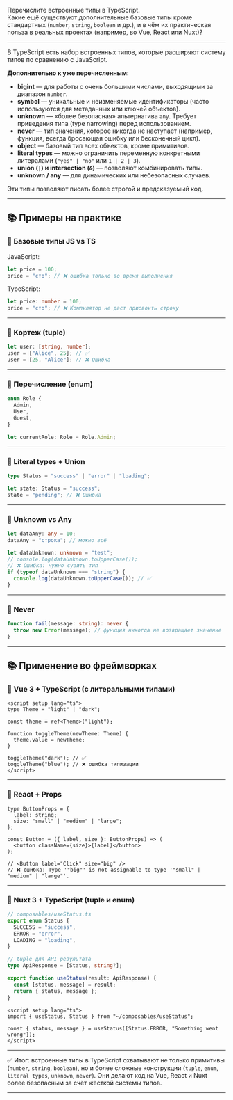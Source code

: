 Перечислите встроенные типы в TypeScript.  
Какие ещё существуют дополнительные базовые типы кроме стандартных (`number`, `string`, `boolean` и др.), и в чём их практическая польза в реальных проектах (например, во Vue, React или Nuxt)?

---

В TypeScript есть набор встроенных типов, которые расширяют систему типов по сравнению с JavaScript.

**Дополнительно к уже перечисленным:**

- **bigint** — для работы с очень большими числами, выходящими за диапазон `number`.
- **symbol** — уникальные и неизменяемые идентификаторы (часто используются для метаданных или ключей объектов).
- **unknown** — «более безопасная» альтернатива `any`. Требует приведения типа (type narrowing) перед использованием.
- **never** — тип значения, которое никогда не наступает (например, функция, всегда бросающая ошибку или бесконечный цикл).
- **object** — базовый тип всех объектов, кроме примитивов.
- **literal types** — можно ограничить переменную конкретными литералами (`"yes" | "no"` или `1 | 2 | 3`).
- **union (`|`) и intersection (`&`)** — позволяют комбинировать типы.
- **unknown / any** — для динамических или небезопасных случаев.

Эти типы позволяют писать более строгой и предсказуемый код.

---

## 📚 Примеры на практике

### 🔹 Базовые типы JS vs TS

JavaScript:

```js
let price = 100;
price = "сто"; // ❌ ошибка только во время выполнения
```

TypeScript:

```ts
let price: number = 100;
price = "сто"; // ❌ Компилятор не даст присвоить строку
```

---

### 🔹 Кортеж (tuple)

```ts
let user: [string, number];
user = ["Alice", 25]; // ✅
user = [25, "Alice"]; // ❌ Ошибка
```

---

### 🔹 Перечисление (enum)

```ts
enum Role {
  Admin,
  User,
  Guest,
}

let currentRole: Role = Role.Admin;
```

---

### 🔹 Literal types + Union

```ts
type Status = "success" | "error" | "loading";

let state: Status = "success";
state = "pending"; // ❌ Ошибка
```

---

### 🔹 Unknown vs Any

```ts
let dataAny: any = 10;
dataAny = "строка"; // можно всё

let dataUnknown: unknown = "test";
// console.log(dataUnknown.toUpperCase());
// ❌ Ошибка: нужно сузить тип
if (typeof dataUnknown === "string") {
  console.log(dataUnknown.toUpperCase()); // ✅
}
```

---

### 🔹 Never

```ts
function fail(message: string): never {
  throw new Error(message); // функция никогда не возвращает значение
}
```

---

## 📚 Применение во фреймворках

### 🔹 Vue 3 + TypeScript (с литеральными типами)

```vue
<script setup lang="ts">
type Theme = "light" | "dark";

const theme = ref<Theme>("light");

function toggleTheme(newTheme: Theme) {
  theme.value = newTheme;
}

toggleTheme("dark"); // ✅
toggleTheme("blue"); // ❌ ошибка типизации
</script>
```

---

### 🔹 React + Props

```tsx
type ButtonProps = {
  label: string;
  size: "small" | "medium" | "large";
};

const Button = ({ label, size }: ButtonProps) => (
  <button className={size}>{label}</button>
);

// <Button label="Click" size="big" />
// ❌ ошибка: Type '"big"' is not assignable to type '"small" | "medium" | "large"'.
```

---

### 🔹 Nuxt 3 + TypeScript (tuple и enum)

```ts
// composables/useStatus.ts
export enum Status {
  SUCCESS = "success",
  ERROR = "error",
  LOADING = "loading",
}

// tuple для API результата
type ApiResponse = [Status, string?];

export function useStatus(result: ApiResponse) {
  const [status, message] = result;
  return { status, message };
}
```

```vue
<script setup lang="ts">
import { useStatus, Status } from "~/composables/useStatus";

const { status, message } = useStatus([Status.ERROR, "Something went wrong"]);
</script>
```

---

✅ Итог: встроенные типы в TypeScript охватывают не только примитивы (`number`, `string`, `boolean`), но и более сложные конструкции (`tuple`, `enum`, `literal types`, `unknown`, `never`). Они делают код на Vue, React и Nuxt более безопасным за счёт жёсткой системы типов.

---
